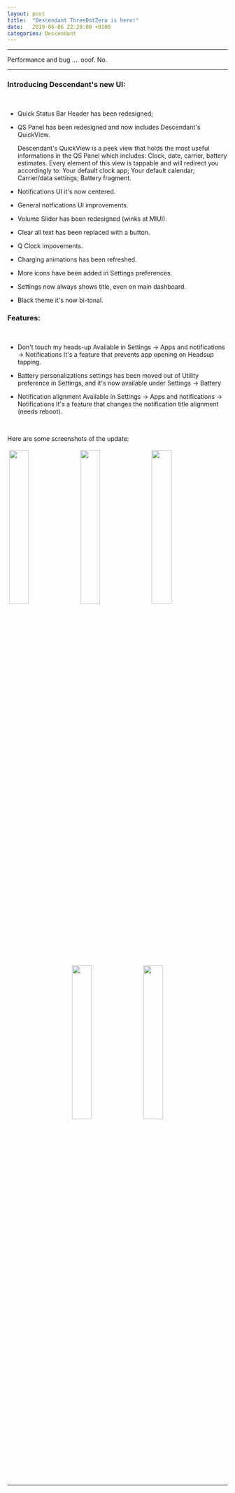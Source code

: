 ```yaml
---
layout: post
title:  "Descendant ThreeDotZero is here!"
date:   2019-06-06 22:20:00 +0100
categories: Descendant
---
```


<hr>

Performance and bug .... ooof. No.

<hr>

### Introducing Descendant's new UI:

<br>

* Quick Status Bar Header has been redesigned; 

* QS Panel has been redesigned and now includes Descendant's QuickView. 

     Descendant's QuickView is a peek view that holds the most useful informations in the QS Panel which includes:
     Clock, date, carrier, battery estimates.
     Every element of this view is tappable and will redirect you accordingly to:
     Your default clock app;
     Your default calendar;
     Carrier/data settings; 
     Battery fragment.


* Notifications UI it's now centered. 

* General notfications UI improvements. 

* Volume Slider has been redesigned (winks at MIUI). 

* Clear all text has been replaced with a button.

* Q Clock impovements.

* Charging animations has been refreshed.

* More icons have been added in Settings preferences.

* Settings now always shows title, even on main dashboard.

* Black theme it's now bi-tonal.

### Features:

<br>

* Don't touch my heads-up
  Available in Settings -> Apps and notifications -> Notifications 
  It's a feature that prevents app opening on Headsup tapping.

* Battery personalizations settings has been moved out of Utility preference in Settings, and it's now available under Settings -> Battery

* Notification alignment
  Available in Settings -> Apps and notifications -> Notifications 
  It's a feature that changes the notification title alignment (needs reboot).
  
<br>  
  
Here are some screenshots of the update:

<img src="https://i.imgur.com/iCy9r2B.png" style="width: 30%" hspace="4" vspace="4">
<img src="https://i.imgur.com/jy9A2Fz.png" style="width: 30%" hspace="4" vspace="4">
<img src="https://i.imgur.com/iROBolS.png" style="width: 30%" hspace="4" vspace="4">
<center><img src="https://i.imgur.com/0jAiuO4.png" style="width: 30%" hspace="4" vspace="2">
<img src="https://i.imgur.com/Bedlcsr.png" style="width: 30%" hspace="4" vspace="2"></center>

<hr>

